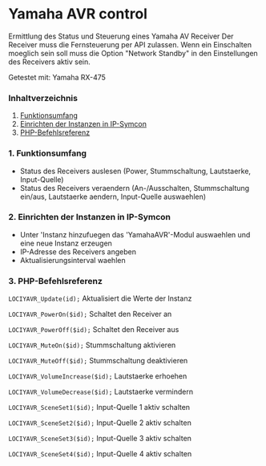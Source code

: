 # Yamaha AVR control
Ermittlung des Status und Steuerung eines Yamaha AV Receiver
Der Receiver muss die Fernsteuerung per API zulassen. Wenn ein Einschalten moeglich sein soll muss die Option "Network Standby" in den Einstellungen des Receivers aktiv sein.

Getestet mit: Yamaha RX-475

### Inhaltverzeichnis

1. [Funktionsumfang](#1-funktionsumfang)
2. [Einrichten der Instanzen in IP-Symcon](#2-einrichten-der-instanzen-in-ip-symcon)
3. [PHP-Befehlsreferenz](#3-php-befehlsreferenz)

### 1. Funktionsumfang

* Status des Receivers auslesen (Power, Stummschaltung, Lautstaerke, Input-Quelle)
* Status des Receivers veraendern (An-/Ausschalten, Stummschaltung ein/aus, Lautstaerke aendern, Input-Quelle auswaehlen)

### 2. Einrichten der Instanzen in IP-Symcon

* Unter 'Instanz hinzufuegen das 'YamahaAVR'-Modul auswaehlen und eine neue Instanz erzeugen
* IP-Adresse des Receivers angeben
* Aktualisierungsinterval waehlen

### 3. PHP-Befehlsreferenz

`LOCIYAVR_Update(id);`
Aktualisiert die Werte der Instanz

`LOCIYAVR_PowerOn($id);`
Schaltet den Receiver an

`LOCIYAVR_PowerOff($id);`
Schaltet den Receiver aus

`LOCIYAVR_MuteOn($id);`
Stummschaltung aktivieren

`LOCIYAVR_MuteOff($id);`
Stummschaltung deaktivieren

`LOCIYAVR_VolumeIncrease($id);`
Lautstaerke erhoehen

`LOCIYAVR_VolumeDecrease($id);`
Lautstaerke vermindern

`LOCIYAVR_SceneSet1($id);`
Input-Quelle 1 aktiv schalten

`LOCIYAVR_SceneSet2($id);`
Input-Quelle 2 aktiv schalten

`LOCIYAVR_SceneSet3($id);`
Input-Quelle 3 aktiv schalten

`LOCIYAVR_SceneSet4($id);`
Input-Quelle 4 aktiv schalten

